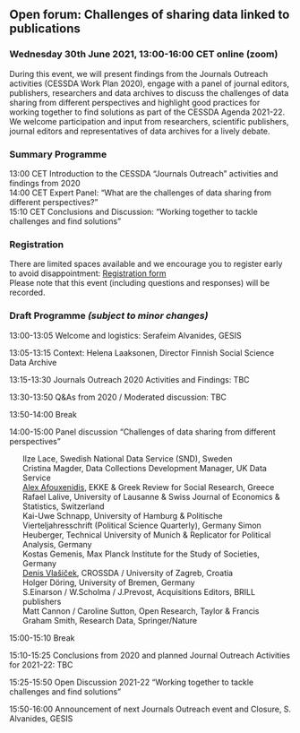 <html>
  <head>
    <title>Journals Outreach open forum (30.06.2021)</title>
  </head>
  <body>
  <h2>Open forum: Challenges of sharing data linked to publications</h2>
  <h3>Wednesday 30th June 2021, 13:00-16:00 CET online (zoom)</h3>
  <p>During this event, we will present findings from the Journals Outreach activities (CESSDA Work Plan 2020), engage with a panel of journal editors, publishers, researchers and data archives to discuss the challenges of data sharing from different perspectives and highlight  good practices for working together to find solutions as part of the CESSDA Agenda 2021-22. We welcome participation and input from researchers, scientific publishers, journal editors and representatives of data archives for a lively debate.</p>
  <h3>Summary Programme</h3>
  <p>
  13:00 CET   Introduction to the CESSDA “Journals Outreach” activities and findings from 2020<br>
  14:00 CET   Expert Panel: “What are the challenges of data sharing from different perspectives?”<br>
  15:10 CET   Conclusions and Discussion: “Working together to tackle challenges and find solutions”<br>
  <h3>Registration</h3>
  <p>There are limited spaces available and we encourage you to register early to avoid disappointment: <a href="https://us02web.zoom.us/meeting/register/tZctdOyhqT4tH9DubmQ3qKwI8_s1lxkQ4xhx" target="_blank"> Registration form </a> 
  <br>Please note that this event (including questions and responses) will be recorded.<br>
  <h3>Draft Programme <i>(subject to minor changes)</i></h3>
  <p>13:00-13:05	Welcome and logistics: Serafeim Alvanides, GESIS</p>
  <p>13:05-13:15	Context: Helena Laaksonen, Director Finnish Social Science Data Archive</p>
  <p>13:15-13:30 	Journals Outreach 2020 Activities and Findings: TBC</p>
  <p>13:30-13:50	Q&As from 2020 / Moderated discussion: TBC</p>
  <p>13:50-14:00	Break</p>
  <p>14:00-15:00  Panel discussion “Challenges of data sharing from different perspectives”<br>

<ul>
    Ilze Lace, Swedish National Data Service (SND), Sweden <br>
    Cristina Magder, Data Collections Development Manager, UK Data Service <br>
    <a href="mailto:afouxenidis@ekke.gr">Alex Afouxenidis</a>, EKKE & Greek Review for Social Research, Greece <br>
    Rafael Lalive, University of Lausanne & Swiss Journal of Economics & Statistics, Switzerland <br>
    Kai-Uwe Schnapp, University of Hamburg & Politische Vierteljahresschrift (Political Science Quarterly), Germany
    Simon Heuberger, Technical University of Munich & Replicator for Political Analysis, Germany <br>
    Kostas Gemenis, Max Planck Institute for the Study of Societies, Germany <br>
    <a href="mailto:dvlasice@ffzg.hr">Denis Vlašiček</a>, CROSSDA / University of Zagreb, Croatia <br>
    Holger Döring, University of Bremen, Germany <br>
    S.Einarson / W.Scholma / J.Prevost, Acquisitions Editors, BRILL publishers <br>
    Matt Cannon / Caroline Sutton, Open Research, Taylor & Francis <br>
    Graham Smith, Research Data, Springer/Nature <br>
</ul>
    
  <p>15:00-15:10	Break</p>
  <p>15:10-15:25	Conclusions from 2020 and planned Journal Outreach Activities for 2021-22: TBC</p>
  <p>15:25-15:50	Open Discussion 2021-22 “Working together to tackle challenges and find solutions”</p>
  <p>15:50-16:00	Announcement of next Journals Outreach event and Closure, S. Alvanides, GESIS</p>


